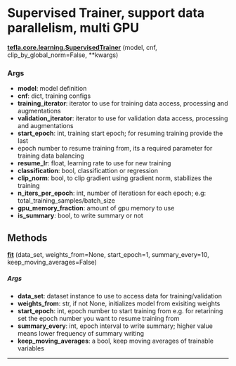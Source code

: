 # Supervised Trainer, support data parallelism, multi GPU

<span class="extra_h1"><span style="color:black;"><a href=https://github.com/n3011/tefla/blob/master/tefla/core/learning.py#L23 target="_blank"><b>tefla.core.learning.SupervisedTrainer</b></a></span>  (model,  cnf,  clip_by_global_norm=False,  **kwargs)</span>


<h3>Args</h3>


 - **model**: model definition 
 - **cnf**: dict, training configs
 - **training_iterator**: iterator to use for training data access, processing and augmentations
 - **validation_iterator**: iterator to use for validation data access, processing and augmentations
 - **start_epoch**: int, training start epoch; for resuming training provide the last 
 - epoch number to resume training from, its a required parameter for training data balancing
 - **resume_lr**: float, learning rate to use for new training
 - **classification**: bool, classificattion or regression
 - **clip_norm**: bool, to clip gradient using gradient norm, stabilizes the training
 - **n_iters_per_epoch**: int,  number of iteratiosn for each epoch; 
e.g: total_training_samples/batch_size
 - **gpu_memory_fraction**: amount of gpu memory to use
 - **is_summary**: bool, to write summary or not

<h2>Methods</h2>

 <span class="hr_large"></span> 



<span class="extra_h2"><span style="color:black;"><a href=https://github.com/n3011/tefla/blob/master/tefla/core/learning.py#L48 target="_blank"><b>fit</b></a></span>  (data_set,  weights_from=None,  start_epoch=1,  summary_every=10,  keep_moving_averages=False)</span>

<h5>Args</h5>


 - **data_set**: dataset instance to use to access data for training/validation
 - **weights_from**: str, if not None, initializes model from exisiting weights
 - **start_epoch**: int,  epoch number to start training from
e.g. for retarining set the epoch number you want to resume training from
 - **summary_every**: int, epoch interval to write summary; higher value means lower frequency
of summary writing
 - **keep_moving_averages**: a bool, keep moving averages of trainable variables

 --------- 

